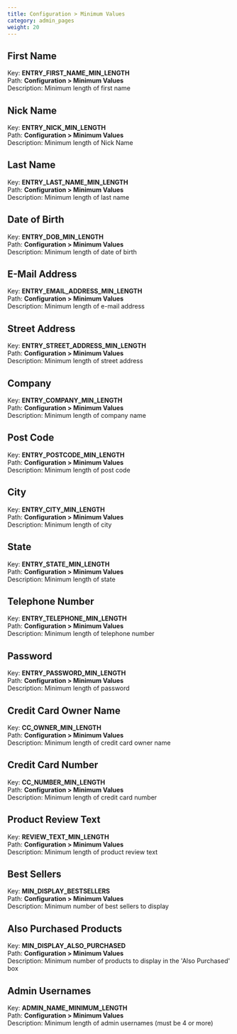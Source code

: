 ```yaml
---
title: Configuration > Minimum Values
category: admin_pages
weight: 20 
---
```


<h2 id="first_name">First Name</h2>

<div class='indent'>Key: <b>ENTRY_FIRST_NAME_MIN_LENGTH</b><br />
Path: <b>Configuration > Minimum Values</b><br />
Description: Minimum length of first name</div>


<h2 id="nick_name">Nick Name</h2>

<div class='indent'>Key: <b>ENTRY_NICK_MIN_LENGTH</b><br />
Path: <b>Configuration > Minimum Values</b><br />
Description: Minimum length of Nick Name</div>


<h2 id="last_name">Last Name</h2>

<div class='indent'>Key: <b>ENTRY_LAST_NAME_MIN_LENGTH</b><br />
Path: <b>Configuration > Minimum Values</b><br />
Description: Minimum length of last name</div>


<h2 id="date_of_birth">Date of Birth</h2>

<div class='indent'>Key: <b>ENTRY_DOB_MIN_LENGTH</b><br />
Path: <b>Configuration > Minimum Values</b><br />
Description: Minimum length of date of birth</div>


<h2 id="email_address">E-Mail Address</h2>

<div class='indent'>Key: <b>ENTRY_EMAIL_ADDRESS_MIN_LENGTH</b><br />
Path: <b>Configuration > Minimum Values</b><br />
Description: Minimum length of e-mail address</div>


<h2 id="street_address">Street Address</h2>

<div class='indent'>Key: <b>ENTRY_STREET_ADDRESS_MIN_LENGTH</b><br />
Path: <b>Configuration > Minimum Values</b><br />
Description: Minimum length of street address</div>


<h2 id="company">Company</h2>

<div class='indent'>Key: <b>ENTRY_COMPANY_MIN_LENGTH</b><br />
Path: <b>Configuration > Minimum Values</b><br />
Description: Minimum length of company name</div>


<h2 id="post_code">Post Code</h2>

<div class='indent'>Key: <b>ENTRY_POSTCODE_MIN_LENGTH</b><br />
Path: <b>Configuration > Minimum Values</b><br />
Description: Minimum length of post code</div>


<h2 id="city">City</h2>

<div class='indent'>Key: <b>ENTRY_CITY_MIN_LENGTH</b><br />
Path: <b>Configuration > Minimum Values</b><br />
Description: Minimum length of city</div>


<h2 id="state">State</h2>

<div class='indent'>Key: <b>ENTRY_STATE_MIN_LENGTH</b><br />
Path: <b>Configuration > Minimum Values</b><br />
Description: Minimum length of state</div>


<h2 id="telephone_number">Telephone Number</h2>

<div class='indent'>Key: <b>ENTRY_TELEPHONE_MIN_LENGTH</b><br />
Path: <b>Configuration > Minimum Values</b><br />
Description: Minimum length of telephone number</div>


<h2 id="password">Password</h2>

<div class='indent'>Key: <b>ENTRY_PASSWORD_MIN_LENGTH</b><br />
Path: <b>Configuration > Minimum Values</b><br />
Description: Minimum length of password</div>


<h2 id="credit_card_owner_name">Credit Card Owner Name</h2>

<div class='indent'>Key: <b>CC_OWNER_MIN_LENGTH</b><br />
Path: <b>Configuration > Minimum Values</b><br />
Description: Minimum length of credit card owner name</div>


<h2 id="credit_card_number">Credit Card Number</h2>

<div class='indent'>Key: <b>CC_NUMBER_MIN_LENGTH</b><br />
Path: <b>Configuration > Minimum Values</b><br />
Description: Minimum length of credit card number</div>


<h2 id="product_review_text">Product Review Text</h2>

<div class='indent'>Key: <b>REVIEW_TEXT_MIN_LENGTH</b><br />
Path: <b>Configuration > Minimum Values</b><br />
Description: Minimum length of product review text</div>


<h2 id="best_sellers">Best Sellers</h2>

<div class='indent'>Key: <b>MIN_DISPLAY_BESTSELLERS</b><br />
Path: <b>Configuration > Minimum Values</b><br />
Description: Minimum number of best sellers to display</div>


<h2 id="also_purchased_products">Also Purchased Products</h2>

<div class='indent'>Key: <b>MIN_DISPLAY_ALSO_PURCHASED</b><br />
Path: <b>Configuration > Minimum Values</b><br />
Description: Minimum number of products to display in the 'Also Purchased' box</div>


<h2 id="admin_usernames">Admin Usernames</h2>

<div class='indent'>Key: <b>ADMIN_NAME_MINIMUM_LENGTH</b><br />
Path: <b>Configuration > Minimum Values</b><br />
Description: Minimum length of admin usernames (must be 4 or more)</div>


